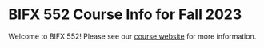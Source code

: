# BIFX 552 Course Info for Fall 2023

Welcome to BIFX 552! Please see our [course website](https://BIFX552-23.github.io/CourseInfo) for more information.
